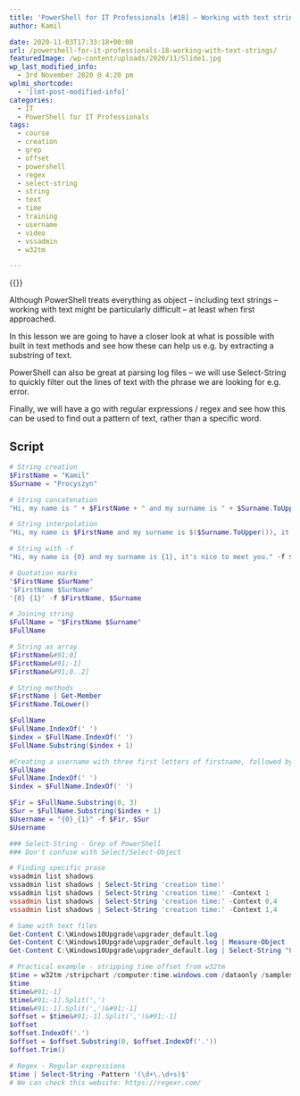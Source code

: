 ```yaml
---
title: 'PowerShell for IT Professionals [#18] – Working with text strings'
author: Kamil

date: 2020-11-03T17:33:18+00:00
url: /powershell-for-it-professionals-18-working-with-text-strings/
featuredImage: /wp-content/uploads/2020/11/Slide1.jpg
wp_last_modified_info:
  - 3rd November 2020 @ 4:20 pm
wplmi_shortcode:
  - '[lmt-post-modified-info]'
categories:
  - IT
  - PowerShell for IT Professionals
tags:
  - course
  - creation
  - grep
  - offset
  - powershell
  - regex
  - select-string
  - string
  - text
  - time
  - training
  - username
  - video
  - vssadmin
  - w32tm

---
```

{{<youtube ZZcHBTUhl5w>}}

Although PowerShell treats everything as object &#8211; including text strings &#8211; working with text might be particularly difficult &#8211; at least when first approached.

In this lesson we are going to have a closer look at what is possible with built in text methods and see how these can help us e.g. by extracting a substring of text.

PowerShell can also be great at parsing log files &#8211; we will use Select-String to quickly filter out the lines of text with the phrase we are looking for e.g. error.

Finally, we will have a go with regular expressions / regex and see how this can be used to find out a pattern of text, rather than a specific word.

## Script

```powershell
# String creation
$FirstName = "Kamil"
$Surname = "Procyszyn"

# String concatenation
"Hi, my name is " + $FirstName + " and my surname is " + $Surname.ToUpper() + ", it's nice to meet you."

# String interpolation
"Hi, my name is $FirstName and my surname is $($Surname.ToUpper()), it's nice to meet you."

# String with -f
"Hi, my name is {0} and my surname is {1}, it's nice to meet you." -f $FirstName, $Surname.ToUpper()

# Quotation marks
"$FirstName $SurName"
'$FirstName $SurName'
'{0} {1}' -f $FirstName, $Surname

# Joining string
$FullName = "$FirstName $Surname"
$FullName

# String as array
$FirstName&#91;0]
$FirstName&#91;-1]
$FirstName&#91;0..2]

# String methods
$FirstName | Get-Member
$FirstName.ToLower()

$FullName
$FullName.IndexOf(' ')
$index = $FullName.IndexOf(' ')
$FullName.Substring($index + 1)

#Creating a username with three first letters of firstname, followed by underscore, followed by surname from full name
$FullName
$FullName.IndexOf(' ')
$index = $FullName.IndexOf(' ')

$Fir = $FullName.Substring(0, 3)
$Sur = $FullName.Substring($index + 1)
$Username = "{0}_{1}" -f $Fir, $Sur
$Username

### Select-String - Grep of PowerShell
### Don't confuse with Select/Select-Object

# Finding specific prase
vssadmin list shadows
vssadmin list shadows | Select-String 'creation time:'
vssadmin list shadows | Select-String 'creation time:' -Context 1
vssadmin list shadows | Select-String 'creation time:' -Context 0,4
vssadmin list shadows | Select-String 'creation time:' -Context 1,4

# Same with text files
Get-Content C:\Windows10Upgrade\upgrader_default.log
Get-Content C:\Windows10Upgrade\upgrader_default.log | Measure-Object
Get-Content C:\Windows10Upgrade\upgrader_default.log | Select-String "Error"

# Practical example - stripping time offset from w32tm
$time = w32tm /stripchart /computer:time.windows.com /dataonly /samples:1
$time
$time&#91;-1]
$time&#91;-1].Split(',')
$time&#91;-1].Split(',')&#91;-1]
$offset = $time&#91;-1].Split(',')&#91;-1]
$offset
$offset.IndexOf('.')
$offset = $offset.Substring(0, $offset.IndexOf('.'))
$offset.Trim()

# Regex - Regular expressions
$time | Select-String -Pattern '(\d+\.\d+s)$'
# We can check this website: https://regexr.com/
```
